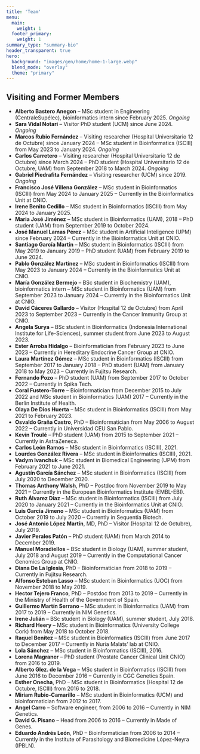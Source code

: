 ```yaml
---
title: 'Team'
menu:
  main:
    weight: 1
  footer_primary:
    weight: 1
summary_type: "summary-bio"
header_transparent: true
hero:
  background: "images/gen/home/home-1-large.webp"
  blend_mode: "overlay"
  theme: "primary"
---
```


## Visiting and Former Members

- **Alberto Bastero Anegon** – MSc student in Engineering (CentraleSupélec), bioinformatics intern since February 2025. *Ongoing* 
- **Sara Vidal Notari** – Visitor PhD student (UCM) since June 2024. *Ongoing*
- **Marcos Rubio Fernández** – Visiting researcher (Hospital Universitario 12 de Octubre) since January 2024 – MSc student in Bioinformatics (ISCIII) from May 2023 to January 2024. *Ongoing*
- **Carlos Carretero** – Visiting researcher (Hospital Universitario 12 de Octubre) since March 2024 – PhD student (Hospital Universitario 12 de Octubre, UAM) from September 2018 to March 2024. *Ongoing*
- **Gabriel Piedrafita Fernández** – Visiting researcher (UCM) since 2019. *Ongoing*
- **Francisco José Villena González** – MSc student in Bioinformatics (ISCIII) from May 2024 to January 2025 – Currently in the Bioinformatics Unit at CNIO.
- **Irene Benito Cedillo** – MSc student in Bioinformatics (ISCIII) from May 2024 to January 2025.
- **Maria José Jiménez** – MSc student in Bioinformatics (UAM), 2018 – PhD student (UAM) from September 2019 to October 2024.
- **José Manuel Lamas Pérez** – MSc student in Artificial Inteligence (UPM) since February 2024 – Currently in the Bioinformatics Unit at CNIO.
- **Santiago García Martín** – MSc student in Bioinformatics (ISCIII) from May 2019 to January 2019 – PhD student (UAM) from February 2019 to June 2024.
- **Pablo González Martínez** – MSc student in Bioinformatics (ISCIII) from May 2023 to January 2024 – Currently in the Bioinformatics Unit at CNIO.
- **María González Bermejo** – BSc student in Biochemistry (UAM), bioinformatics intern – MSc student in Bioinformatics (UAM) from September 2023 to January 2024 – Currently in the Bioinformatics Unit at CNIO.
- **David Cáceres Gallardo** – Visitor (Hospital 12 de Octubre) from April 2023 to September 2023 – Currently in the Cancer Immunity Group at CNIO.
- **Angela Surya** – BSc student in Bioinformatics (Indonesia International Institute for Life-Sciences), summer student from June 2023 to August 2023.
- **Ester Arroba Hidalgo** – Bioinformatician from February 2023 to June 2023 – Currently in Hereditary Endocrine Cancer Group at CNIO. 
- **Laura Martínez Gómez** – MSc student in Bioinformatics (ISCIII) from September 2017 to January 2018 – PhD student (UAM) from January 2018 to May 2023 – Currently in Fujitsu Research.
- **Fernando Pozo** – PhD student (UAM) from September 2017 to October 2022 – Currently in Spika Tech.
- **Coral Fustero-Torre** – Bioinformatician from December 2015 to July 2022 and MSc student in Bioinformatics (UAM) 2017 – Currently in the Berlin Institute of Health.
- **Olaya De Dios Huerta** – MSc student in Bioinformatics (ISCIII) from May 2021 to February 2023.
- **Osvaldo Graña Castro**, PhD – Bioinformatician from May 2006 to August 2022 – Currently in Universidad CEU San Pablo.
- **Kevin Troulé** – PhD student (UAM) from 2015 to September 2021 – Currently in AstraZeneca.
- **Carlos León Ramos** – MSc student in Bioinformatics (ISCIII), 2021.
- **Lourdes González Rivera** – MSc student in Bioinformatics (ISCIII), 2021.
- **Vadym Ivanchuk** – MSc student in Biomedical Engineering (UPM) from February 2021 to June 2021.
- **Agustín García Sánchez** – MSc student in Bioinformatics (ISCIII) from July 2020 to December 2020.
- **Thomas Anthony Walsh**, PhD – Postdoc from November 2019 to May 2021 – Currently in the European Bioinformatics Institute (EMBL-EBI).
- **Ruth Álvarez Díaz** – MSc student in Bioinformatics (ISCIII) from July 2020 to January 2021 – Currently in the Bioinformatics Unit at CNIO.
- **Luis García Jimeno** –  MSc student in Bioinformatics (UAM) from October 2019 to July 2020 – Currently in Sequentia Biotech.
- **José Antonio López Martín**, MD, PhD – Visitor (Hospital 12 de Octubre), July 2019.
- **Javier Perales Patón** – PhD student (UAM) from March 2014 to December 2019.
- **Manuel Moradiellos** – BSc student in Biology (UAM), summer student, July 2018 and August 2019 – Currently in the Computational Cancer Genomics Group at CNIO.
- **Diana De La Iglesia**, PhD – Bioinformatician from 2018 to 2019 – Currently in Fujitsu Research.
- **Alfonso Esteban Lasso** – MSc student in Bioinformatics (UOC) from November 2018 to May 2019.
- **Hector Tejero Franco**, PhD – Postdoc from 2013 to 2019 – Currently in the Ministry of Health of the Government of Spain.
- **Guillermo Martín Serrano** – MSc student in Bioinformatics (UAM) from 2017 to 2019 – Currently in NIM Genetics.
- **Irene Julián** – BSc student in Biology (UAM), summer student, July 2018.
- **Richard Heery** – MSc student in Bioinformatics (University College Cork) from May 2018 to October 2018.
- **Raquel Benítez** – MSc student in Bioinformatics (ISCIII) from June 2017 to December 2017 – Currently in Nuria Malats’ lab at CNIO.
- **Lola Sánchez** – MSc student in Bioinformatics (ISCIII), 2016.
- **Lorena Magraner** – PhD student (Prostate Cancer Clinical Unit CNIO) from 2016 to 2019.
- **Alberto Glez. de la Vega** – MSc student in Bioinformatics (ISCIII) from June 2016 to December 2016 – Currently in CGC Genetics Spain.
- **Esther Onecha**, PhD – MSc student in Bioinformatics (Hospital 12 de Octubre, ISCIII) from 2016 to 2018.
- **Miriam Rubio-Camarillo** – MSc student in Bioinformatics (UCM) and bioinformatician from 2012 to 2017.
- **Angel Carro** – Software engineer, from 2006 to 2016 – Currently in NIM Genetics.
- **David G. Pisano** – Head from 2006 to 2016 – Currently in Made of Genes.
- **Eduardo Andrés León**, PhD – Bioinformatician from 2006 to 2014 – Currently in the Institute of Parasitology and Biomedicine López-Neyra (IPBLN).
